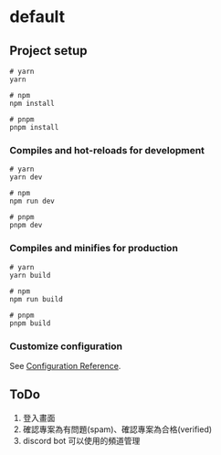 # default

## Project setup

```
# yarn
yarn

# npm
npm install

# pnpm
pnpm install
```

### Compiles and hot-reloads for development

```
# yarn
yarn dev

# npm
npm run dev

# pnpm
pnpm dev
```

### Compiles and minifies for production

```
# yarn
yarn build

# npm
npm run build

# pnpm
pnpm build
```

### Customize configuration

See [Configuration Reference](https://vitejs.dev/config/).


## ToDo

1. 登入畫面
2. 確認專案為有問題(spam)、確認專案為合格(verified)
3. discord bot 可以使用的頻道管理
